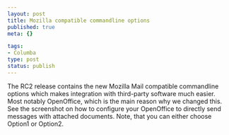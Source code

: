 ```yaml
---
layout: post
title: Mozilla compatible commandline options
published: true
meta: {}

tags:
- Columba
type: post
status: publish
---
```

The RC2 release contains the new Mozilla Mail compatible commandline options which makes integration with third-party software much easier. Most notably OpenOffice, which is the main reason why we changed this. See the screenshot on how to configure your OpenOffice to directly send messages with attached documents. Note, that you can either choose Option1 or Option2.

